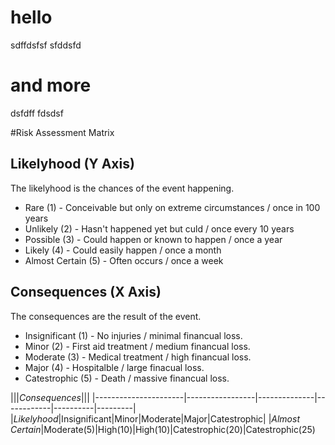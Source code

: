 # hello 
sdffdsfsf
sfddsfd

# and more
dsfdff
fdsdsf


#Risk Assessment Matrix
## Likelyhood (Y Axis)
The likelyhood is  the chances of the event happening.
+ Rare (1) - Conceivable but only on extreme circumstances / once in 100 years
+ Unlikely (2) - Hasn't happened yet but culd / once every 10 years
+ Possible (3) - Could happen or known to happen / once a year
+ Likely (4) - Could easily happen / once a month
+ Almost Certain (5) - Often occurs / once a week
## Consequences (X Axis)
The consequences are the result of the event.
+ Insignificant (1) - No injuries / minimal financual loss.
+ Minor (2) - First aid treatment / medium financual loss.
+ Moderate (3) - Medical treatment / high financual loss.
+ Major (4) - Hospitalble / large finacual loss.
+ Catestrophic (5) - Death / massive financual loss.

|||*Consequences*|||
|----------------------|-----------------|--------------|------------|----------|---------|
|*Likelyhood*|Insignificant|Minor|Moderate|Major|Catestrophic|
|*Almost Certain*|Moderate(5)|High(10)|High(10)|Catestrophic(20)|Catestrophic(25)


